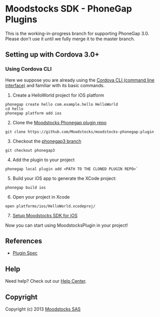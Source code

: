 # Moodstocks SDK - PhoneGap Plugins

This is the working-in-progress branch for supporting PhoneGap 3.0. Please don't
use it until we fully merge it to the master branch.

## Setting up with Cordova 3.0+

### Using Cordova CLI

Here we suppose you are already using the [Cordova CLI (command line interface)](http://cordova.apache.org/docs/en/edge/guide_cli_index.md.html#The%20Command-line%20Interface) and familiar with its basic commands.

1. Create a HelloWorld project for iOS platform
```console
phonegap create hello com.example.hello HelloWorld
cd hello
phonegap platform add ios
```

2. Clone the [Moodstocks Phonegap plugin repo](https://github.com/Moodstocks/moodstocks-phonegap-plugin)
```console
git clone https://github.com/Moodstocks/moodstocks-phonegap-plugin
```

3. Checkout the [phonegap3 branch](https://github.com/Moodstocks/moodstocks-phonegap-plugin/tree/phonegap3)
```console
git checkout phonegap3
```

4. Add the plugin to your project
```
phonegap local plugin add <PATH TO THE CLONED PLUGIN REPO>`
```

5. Build your iOS app to generate the XCode project:
```console
phonegap build ios
```

6. Open your project in Xcode
```console
open platforms/ios/HelloWorld.xcodeproj/
```

7. [Setup Moodstocks SDK for iOS](https://developers.moodstocks.com/doc/tuto-ios/1)

Now you can start using MoodstocksPlugin in your project!

## References

* [Plugin Spec](http://docs.phonegap.com/en/edge/guide_plugins_plugin_spec.md.html#Plugin%20Specification)

## Help

Need help? Check out our [Help Center](http://help.moodstocks.com/).

## Copyright

Copyright (c) 2013 [Moodstocks SAS](http://www.moodstocks.com)
